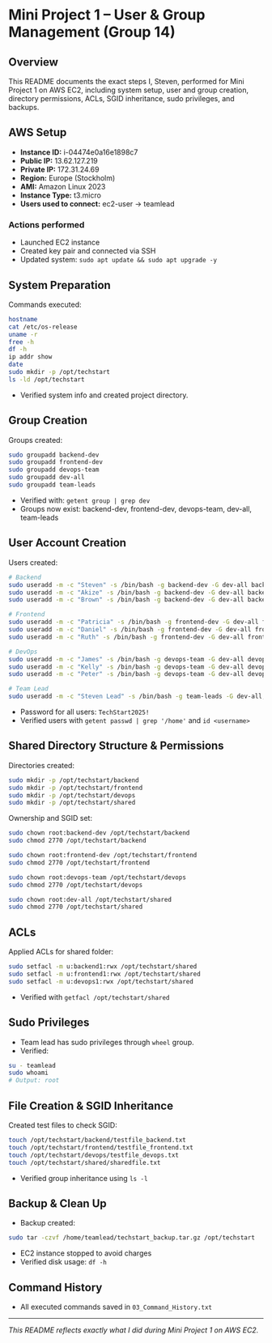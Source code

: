 # Mini Project 1 – User & Group Management (Group 14)

## Overview

This README documents the exact steps I, Steven, performed for Mini Project 1 on AWS EC2, including system setup, user and group creation, directory permissions, ACLs, SGID inheritance, sudo privileges, and backups.

## AWS Setup

* **Instance ID:** i-04474e0a16e1898c7
* **Public IP:** 13.62.127.219
* **Private IP:** 172.31.24.69
* **Region:** Europe (Stockholm)
* **AMI:** Amazon Linux 2023
* **Instance Type:** t3.micro
* **Users used to connect:** ec2-user → teamlead

### Actions performed

* Launched EC2 instance
* Created key pair and connected via SSH
* Updated system: `sudo apt update && sudo apt upgrade -y`

## System Preparation

Commands executed:

```bash
hostname
cat /etc/os-release
uname -r
free -h
df -h
ip addr show
date
sudo mkdir -p /opt/techstart
ls -ld /opt/techstart
```

* Verified system info and created project directory.

## Group Creation

Groups created:

```bash
sudo groupadd backend-dev
sudo groupadd frontend-dev
sudo groupadd devops-team
sudo groupadd dev-all
sudo groupadd team-leads
```

* Verified with: `getent group | grep dev`
* Groups now exist: backend-dev, frontend-dev, devops-team, dev-all, team-leads

## User Account Creation

Users created:

```bash
# Backend
sudo useradd -m -c "Steven" -s /bin/bash -g backend-dev -G dev-all backend1
sudo useradd -m -c "Akize" -s /bin/bash -g backend-dev -G dev-all backend2
sudo useradd -m -c "Brown" -s /bin/bash -g backend-dev -G dev-all backend3

# Frontend
sudo useradd -m -c "Patricia" -s /bin/bash -g frontend-dev -G dev-all frontend1
sudo useradd -m -c "Daniel" -s /bin/bash -g frontend-dev -G dev-all frontend2
sudo useradd -m -c "Ruth" -s /bin/bash -g frontend-dev -G dev-all frontend3

# DevOps
sudo useradd -m -c "James" -s /bin/bash -g devops-team -G dev-all devops1
sudo useradd -m -c "Kelly" -s /bin/bash -g devops-team -G dev-all devops2
sudo useradd -m -c "Peter" -s /bin/bash -g devops-team -G dev-all devops3

# Team Lead
sudo useradd -m -c "Steven Lead" -s /bin/bash -g team-leads -G dev-all,wheel teamlead
```

* Password for all users: `TechStart2025!`
* Verified users with `getent passwd | grep '/home'` and `id <username>`

## Shared Directory Structure & Permissions

Directories created:

```bash
sudo mkdir -p /opt/techstart/backend
sudo mkdir -p /opt/techstart/frontend
sudo mkdir -p /opt/techstart/devops
sudo mkdir -p /opt/techstart/shared
```

Ownership and SGID set:

```bash
sudo chown root:backend-dev /opt/techstart/backend
sudo chmod 2770 /opt/techstart/backend

sudo chown root:frontend-dev /opt/techstart/frontend
sudo chmod 2770 /opt/techstart/frontend

sudo chown root:devops-team /opt/techstart/devops
sudo chmod 2770 /opt/techstart/devops

sudo chown root:dev-all /opt/techstart/shared
sudo chmod 2770 /opt/techstart/shared
```

## ACLs

Applied ACLs for shared folder:

```bash
sudo setfacl -m u:backend1:rwx /opt/techstart/shared
sudo setfacl -m u:frontend1:rwx /opt/techstart/shared
sudo setfacl -m u:devops1:rwx /opt/techstart/shared
```

* Verified with `getfacl /opt/techstart/shared`

## Sudo Privileges

* Team lead has sudo privileges through `wheel` group.
* Verified:

```bash
su - teamlead
sudo whoami
# Output: root
```

## File Creation & SGID Inheritance

Created test files to check SGID:

```bash
touch /opt/techstart/backend/testfile_backend.txt
touch /opt/techstart/frontend/testfile_frontend.txt
touch /opt/techstart/devops/testfile_devops.txt
touch /opt/techstart/shared/sharedfile.txt
```

* Verified group inheritance using `ls -l`

## Backup & Clean Up

* Backup created:

```bash
sudo tar -czvf /home/teamlead/techstart_backup.tar.gz /opt/techstart
```

* EC2 instance stopped to avoid charges
* Verified disk usage: `df -h`

## Command History

* All executed commands saved in `03_Command_History.txt`

---

*This README reflects exactly what I did during Mini Project 1 on AWS EC2.*
